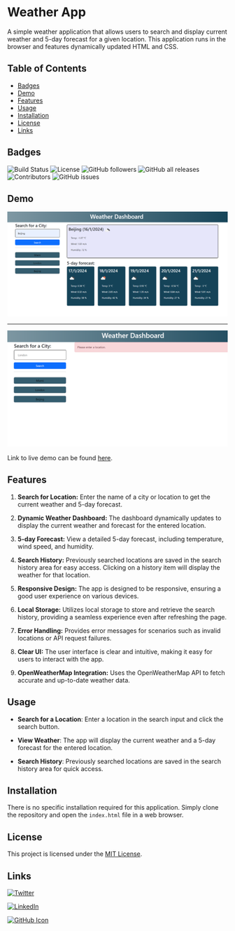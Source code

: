 # Weather App

A simple weather application that allows users to search and display current weather and 5-day forecast for a given location. This application runs in the browser and features dynamically updated HTML and CSS. 


## Table of Contents
- [Badges](#badges)
- [Demo](#demo)
- [Features](#features)
- [Usage](#usage)
- [Installation](#installation)
- [License](#license)
- [Links](#links)

## Badges

![Build Status](https://img.shields.io/badge/build-passing-brightgreen.svg)
![License](https://img.shields.io/badge/license-MIT-green.svg)
![GitHub followers](https://img.shields.io/github/followers/FilipKotanski)
![GitHub all releases](https://img.shields.io/github/downloads/FilipKotanski/Weather-App/total)
![Contributors](https://img.shields.io/github/contributors/FilipKotanski/Weather-App.svg)
![GitHub issues](https://img.shields.io/github/issues/FilipKotanski/Weather-App)

## Demo

[![weather dashboard](assets/images/weather_dashboard.png)](https://filipkotanski.github.io/Weather-App)

---

[![empty_input_message](assets/images/empty_input_message.png)](https://filipkotanski.github.io/Weather-App)

Link to live demo can be found [here](https://filipkotanski.github.io/Weather-App).

## Features

1. **Search for Location:** Enter the name of a city or location to get the current weather and 5-day forecast.

2. **Dynamic Weather Dashboard:** The dashboard dynamically updates to display the current weather and forecast for the entered location.

3. **5-day Forecast:** View a detailed 5-day forecast, including temperature, wind speed, and humidity.

4. **Search History:** Previously searched locations are saved in the search history area for easy access. Clicking on a history item will display the weather for that location.

5. **Responsive Design:** The app is designed to be responsive, ensuring a good user experience on various devices.

6. **Local Storage:** Utilizes local storage to store and retrieve the search history, providing a seamless experience even after refreshing the page.

7. **Error Handling:** Provides error messages for scenarios such as invalid locations or API request failures.

8. **Clear UI:** The user interface is clear and intuitive, making it easy for users to interact with the app.

9. **OpenWeatherMap Integration:** Uses the OpenWeatherMap API to fetch accurate and up-to-date weather data.

## Usage

* __Search for a Location__: Enter a location in the search input and click the search button.

* __View Weather__: The app will display the current weather and a 5-day forecast for the entered location.

* __Search History__: Previously searched locations are saved in the search history area for quick access.

## Installation

There is no specific installation required for this application. Simply clone the repository and open the `index.html` file in a web browser.

##  License

  This project is licensed under the [MIT License](https://opensource.org/licenses/MIT).

## Links

  [![Twitter](https://img.icons8.com/color/48/000000/twitter.png)](https://twitter.com/Filip_Kotanski)

  [![LinkedIn](https://img.icons8.com/color/48/000000/linkedin.png)](https://www.linkedin.com/in/filip-kotanski-9275252a5/)

  [![GitHub Icon](https://img.icons8.com/color/48/000000/github.png)](https://github.com/FilipKotanski)